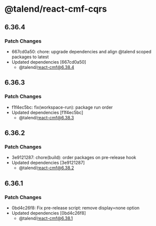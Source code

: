 # @talend/react-cmf-cqrs

## 6.36.4

### Patch Changes

- 667cd0a50: chore: upgrade dependencies and align @talend scoped packages to latest
- Updated dependencies [667cd0a50]
  - @talend/react-cmf@6.38.4

## 6.36.3

### Patch Changes

- f1f4ec5bc: fix(workspace-run): package run order
- Updated dependencies [f1f4ec5bc]
  - @talend/react-cmf@6.38.3

## 6.36.2

### Patch Changes

- 3e9121287: chore(build): order packages on pre-release hook
- Updated dependencies [3e9121287]
  - @talend/react-cmf@6.38.2

## 6.36.1

### Patch Changes

- 0bd4c26f8: Fix pre-release script: remove display=none option
- Updated dependencies [0bd4c26f8]
  - @talend/react-cmf@6.38.1
